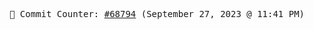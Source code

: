 <p align="center">
    <samp>
        📮 Commit Counter: <a href="https://github.com/Javascript-void0/Javascript-void0/commits/main">#68794</a> (September 27, 2023 @ 11:41 PM)
    </samp>
</p>
